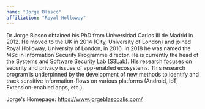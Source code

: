 ```yaml
---
name: "Jorge Blasco"
affiliation: "Royal Holloway"
---
```


Dr Jorge Blasco obtained his PhD from Universidad Carlos III de Madrid in 2012. He moved to the UK in 2014 (City, University of London) and joined Royal Holloway, University of London, in 2016. In 2018 he was named the MSc in Information Security Programme director. He is currently the head of the Systems and Software Security Lab (S3Lab). His research focuses on security and privacy issues of app-enabled ecosystems. This research program is underpinned by the development of new methods to identify and track sensitive information-flows on various platforms (Android, IoT, Extension-enabled apps, etc.).

Jorge's Homepage: https://www.jorgeblascoalis.com/

